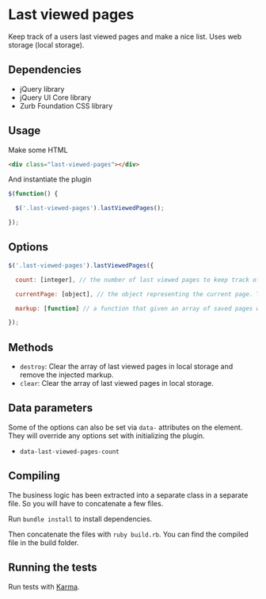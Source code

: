 # Last viewed pages

Keep track of a users last viewed pages and make a nice list. Uses web storage (local storage).

## Dependencies

* jQuery library
* jQuery UI Core library
* Zurb Foundation CSS library

## Usage

Make some HTML

```html
<div class="last-viewed-pages"></div>
```

And instantiate the plugin

```javascript
$(function() {

  $('.last-viewed-pages').lastViewedPages();

});
```

## Options

```javascript
$('.last-viewed-pages').lastViewedPages({

  count: [integer], // the number of last viewed pages to keep track of. Default is 10.

  currentPage: [object], // the object representing the current page. This object will be saved to localStorage. Default is `{ url: window.location.href, title: $('title').text() }`

  markup: [function] // a function that given an array of saved pages will return the markup that should be injected into the DOM. Default is a level 1 heading and an unordered list of links.

});
```

## Methods

- `destroy`: Clear the array of last viewed pages in local storage and remove the injected markup.
- `clear`: Clear the array of last viewed pages in local storage.

## Data parameters

Some of the options can also be set via `data-` attributes on the element. They will override any options set with initializing the plugin.

- `data-last-viewed-pages-count`

## Compiling

The business logic has been extracted into a separate class in a separate file. So you will have to concatenate a few files.

Run `bundle install` to install dependencies.

Then concatenate the files with `ruby build.rb`. You can find the compiled file in the build folder.

## Running the tests

Run tests with [Karma](http://karma-runner.github.io/).

